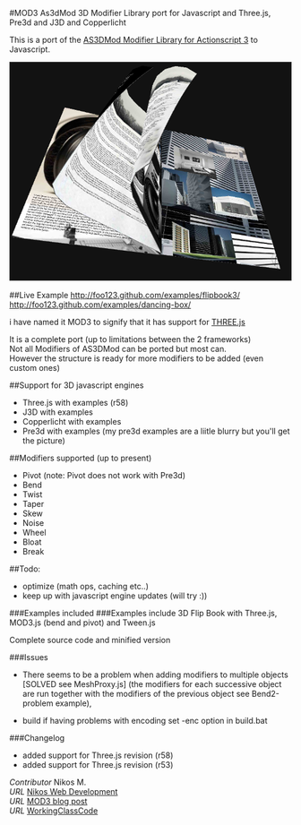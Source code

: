 #MOD3 As3dMod 3D Modifier Library port for Javascript and Three.js, Pre3d and J3D and Copperlicht

This is a port of the [AS3DMod Modifier Library for Actionscript 3](http://code.google.com/p/as3dmod/) to Javascript.  

[![MOD3.js](/examples/flipbook2.png)](http://foo123.github.com/examples/flipbook3/)

##Live Example
http://foo123.github.com/examples/flipbook3/
http://foo123.github.com/examples/dancing-box/

i have named it MOD3 to signify that it has support for [THREE.js](https://github.com/mrdoob/three.js/)

It is a complete port (up to limitations between the 2 frameworks)  
Not all Modifiers of AS3DMod can be ported but most can.  
However the structure is ready for more modifiers to be added (even custom ones)

##Support for 3D javascript engines
* Three.js with examples (r58)
* J3D with examples
* Copperlicht with examples
* Pre3d with examples (my pre3d examples are a liitle blurry but you'll get the picture)

##Modifiers supported (up to present)  
*  Pivot (note: Pivot does not work with Pre3d)  
* Bend
* Twist
* Taper
* Skew
* Noise
* Wheel
* Bloat
* Break

##Todo:
* optimize (math ops, caching etc..)
* keep up with javascript engine updates (will try :))

###Examples  included
###Examples include 3D Flip Book with Three.js, MOD3.js (bend and pivot) and Tween.js

Complete source code and minified version

###Issues
* There seems to be a problem when adding modifiers to multiple objects [SOLVED see MeshProxy.js]
(the modifiers for each successive object are run together with the modifiers of the previous object see Bend2-problem example), 

* build if having problems with encoding set -enc option in build.bat  
  
###Changelog
* added support for Three.js revision (r58)
* added support for Three.js revision (r53)


*Contributor* Nikos M.  
*URL* [Nikos Web Development](http://nikos-web-development.netai.net/ "Nikos Web Development")  
*URL* [MOD3 blog post](http://nikos-web-development.netai.net/blog/mod3-a-javascript-port-of-as3mod-for-three-js/ "MOD3 blog post")  
*URL* [WorkingClassCode](http://workingclasscode.uphero.com/ "Working Class Code")  
